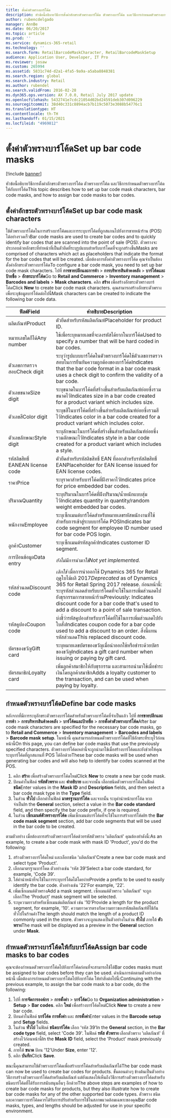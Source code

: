 ```yaml
---
title: ตั้งค่าตัวพรางบาร์โค้ด
description: หัวข้อนี้อธิบายวิธีการตั้งค่าอักขระตัวพรางบาร์โค้ด ตัวพรางบาร์โค้ด และวิธีการกำหนดตัวพรางบาร์โค้ดให้กับบาร์โค้ด
author: rubencdelgado
manager: AnnBe
ms.date: 06/20/2017
ms.topic: article
ms.prod: ''
ms.service: dynamics-365-retail
ms.technology: ''
ms.search.form: RetailBarcodeMaskCharacter, RetailBarcodeMaskSetup
audience: Application User, Developer, IT Pro
ms.reviewer: josaw
ms.custom: 265994
ms.assetid: 5831c74d-d2a1-4fa5-9a9a-a5aba8848381
ms.search.region: global
ms.search.industry: Retail
ms.author: rubendel
ms.search.validFrom: 2016-02-28
ms.dyn365.ops.version: AX 7.0.0, Retail July 2017 update
ms.openlocfilehash: 5432741e7cdc21054d02bd24591deb307d096229
ms.sourcegitcommit: 38d40c331c8894acb7b119c5073e3088b54776c1
ms.translationtype: HT
ms.contentlocale: th-TH
ms.lasthandoff: 01/15/2021
ms.locfileid: "4969812"
---
```

# <a name="set-up-bar-code-masks"></a><span data-ttu-id="52661-103">ตั้งค่าตัวพรางบาร์โค้ด</span><span class="sxs-lookup"><span data-stu-id="52661-103">Set up bar code masks</span></span>

[!include [banner](includes/banner.md)]

<span data-ttu-id="52661-104">หัวข้อนี้อธิบายวิธีการตั้งค่าอักขระตัวพรางบาร์โค้ด ตัวพรางบาร์โค้ด และวิธีการกำหนดตัวพรางบาร์โค้ดให้กับบาร์โค้ด</span><span class="sxs-lookup"><span data-stu-id="52661-104">This topic describes how to set up bar code mask characters, bar code masks, and how to assign bar code masks to bar codes.</span></span>

## <a name="set-up-bar-code-mask-characters"></a><span data-ttu-id="52661-105">ตั้งค่าอักขระตัวพรางบาร์โค้ด</span><span class="sxs-lookup"><span data-stu-id="52661-105">Set up bar code mask characters</span></span>

<span data-ttu-id="52661-106">ใช้ตัวพรางบาร์โค้ดในการสร้างบาร์โค้ดและการระบุบาร์โค้ดที่ถูกสแกนไปยังการขายหน้าร้าน (POS) ได้อย่างรวดเร็ว</span><span class="sxs-lookup"><span data-stu-id="52661-106">Bar code masks are used to create bar codes and to quickly identify bar codes that are scanned into the point of sale (POS).</span></span> <span data-ttu-id="52661-107">ตัวพรางจะประกอบด้วยอักขระที่ทำหน้าที่เป็นตัวยึดที่ระบุรูปแบบสำหรับบาร์โคดที่จะถูกสร้างขึ้น</span><span class="sxs-lookup"><span data-stu-id="52661-107">Masks are comprised of characters which act as placeholders that indicate the format for the bar codes that will be created.</span></span> <span data-ttu-id="52661-108">เมื่อต้องการตั้งค่าตัวพรางบาร์โค้ด คุณจำเป็นต้องตั้งค่าอักขระตัวพรางบาร์โค้ด</span><span class="sxs-lookup"><span data-stu-id="52661-108">To configure a bar code mask, you need to set up bar code mask characters.</span></span> <span data-ttu-id="52661-109">ไปที่ **การขายปลีกและการค้า** &gt; **การบริหารสินค้าคงคลัง** &gt; **บาร์โค้ดและป้ายชื่อ** &gt; **อักขระบาร์โค้ด**</span><span class="sxs-lookup"><span data-stu-id="52661-109">Go to **Retail and Commerce** &gt; **Inventory management** &gt; **Barcodes and labels** &gt; **Mask characters**.</span></span> <span data-ttu-id="52661-110">คลิก **สร้าง** เพื่อสร้างอักขระตัวพรางบาร์โค้ด</span><span class="sxs-lookup"><span data-stu-id="52661-110">Click **New** to create bar code mask characters.</span></span> <span data-ttu-id="52661-111">คุณสามารถสร้างอักขระตัวพรางเพื่อระบุข้อมูลบาร์โค้ดต่อไปนี้</span><span class="sxs-lookup"><span data-stu-id="52661-111">Mask characters can be created to indicate the following bar code data.</span></span>

| <span data-ttu-id="52661-112">ฟิลด์</span><span class="sxs-lookup"><span data-stu-id="52661-112">Field</span></span>            | <span data-ttu-id="52661-113">คำอธิบาย</span><span class="sxs-lookup"><span data-stu-id="52661-113">Description</span></span> |
|------------------|-------------|
| <span data-ttu-id="52661-114">ผลิตภัณฑ์</span><span class="sxs-lookup"><span data-stu-id="52661-114">Product</span></span>          | <span data-ttu-id="52661-115">ตัวยึดสำหรับรหัสผลิตภัณฑ์</span><span class="sxs-lookup"><span data-stu-id="52661-115">Placeholder for product ID.</span></span> |
| <span data-ttu-id="52661-116">หมายเลขใดก็ได้</span><span class="sxs-lookup"><span data-stu-id="52661-116">Any number</span></span>       | <span data-ttu-id="52661-117">ใช้เพื่อระบุหมายเลขที่จะลงรหัสได้ยากในบาร์โค้ด</span><span class="sxs-lookup"><span data-stu-id="52661-117">Used to specify a number that will be hard coded in bar codes.</span></span> |
| <span data-ttu-id="52661-118">ตัวเลขการตรวจสอบ</span><span class="sxs-lookup"><span data-stu-id="52661-118">Check digit</span></span>      | <span data-ttu-id="52661-119">ระบุว่ารูปแบบบาร์โค้ดในตัวพรางบาร์โค้ดใช้ตัวเลขการตรวจสอบในการยืนยันความถูกต้องของบาร์โค้ด</span><span class="sxs-lookup"><span data-stu-id="52661-119">Indicates that the bar code format in a bar code mask uses a check digit to confirm the validity of a bar code.</span></span> |
| <span data-ttu-id="52661-120">ตัวเลขขนาด</span><span class="sxs-lookup"><span data-stu-id="52661-120">Size digit</span></span>       | <span data-ttu-id="52661-121">ระบุขนาดในบาร์โค้ดที่สร้างขึ้นสำหรับผลิตภัณฑ์ย่อยซึ่งรวมขนาดไว้</span><span class="sxs-lookup"><span data-stu-id="52661-121">Indicates size in a bar code created for a product variant which includes size.</span></span> |
| <span data-ttu-id="52661-122">ตัวเลขสี</span><span class="sxs-lookup"><span data-stu-id="52661-122">Color digit</span></span>      | <span data-ttu-id="52661-123">ระบุขสีในบาร์โค้ดที่สร้างขึ้นสำหรับผลิตภัณฑ์ย่อยซึ่งรวมสีไว้</span><span class="sxs-lookup"><span data-stu-id="52661-123">Indicates color in a bar code created for a product variant which includes color.</span></span> |
| <span data-ttu-id="52661-124">ตัวเลขลักษณะ</span><span class="sxs-lookup"><span data-stu-id="52661-124">Style digit</span></span>      | <span data-ttu-id="52661-125">ระบุลักษณะในบาร์โค้ดที่สร้างขึ้นสำหรับผลิตภัณฑ์ย่อยซึ่งรวมลักษณะไว้</span><span class="sxs-lookup"><span data-stu-id="52661-125">Indicates style in a bar code created for a product variant which includes a style.</span></span> |
| <span data-ttu-id="52661-126">รหัสลิขสิทธิ์ EAN</span><span class="sxs-lookup"><span data-stu-id="52661-126">EAN license code</span></span> | <span data-ttu-id="52661-127">ตัวยึดสำหรับรหัสลิขสิทธิ์ EAN ที่ออกสำหรับรหัสลิขสิทธิ์ EAN</span><span class="sxs-lookup"><span data-stu-id="52661-127">Placeholder for EAN license issued for EAN license codes.</span></span> |
| <span data-ttu-id="52661-128">ราคา</span><span class="sxs-lookup"><span data-stu-id="52661-128">Price</span></span>            | <span data-ttu-id="52661-129">ระบุราคาสำหรับบาร์โค้ดที่ฝังราคาไว้</span><span class="sxs-lookup"><span data-stu-id="52661-129">Indicates price for price embedded bar codes.</span></span> |
| <span data-ttu-id="52661-130">ปริมาณ</span><span class="sxs-lookup"><span data-stu-id="52661-130">Quantity</span></span>         | <span data-ttu-id="52661-131">ระบุปริมาณในบาร์โค้ดที่ฝังปริมาณ/น้ำหนักแบบสุ่มไว้</span><span class="sxs-lookup"><span data-stu-id="52661-131">Indicates quantity in quantity/random weight embedded bar codes.</span></span> |
| <span data-ttu-id="52661-132">พนักงาน</span><span class="sxs-lookup"><span data-stu-id="52661-132">Employee</span></span>         | <span data-ttu-id="52661-133">ระบุเซ็กเมนต์บาร์โค้ดสำหรับหมายเลขรหัสพนักงานที่ใช้สำหรับการเข้าสู่ระบบบาร์โค้ด POS</span><span class="sxs-lookup"><span data-stu-id="52661-133">Indicates bar code segment for employee ID number used for bar code POS login.</span></span> |
| <span data-ttu-id="52661-134">ลูกค้า</span><span class="sxs-lookup"><span data-stu-id="52661-134">Customer</span></span>         | <span data-ttu-id="52661-135">ระบุเซ็กเมนต์รหัสลูกค้า</span><span class="sxs-lookup"><span data-stu-id="52661-135">Indicates customer ID segment.</span></span> |
| <span data-ttu-id="52661-136">การป้อนข้อมูล</span><span class="sxs-lookup"><span data-stu-id="52661-136">Data entry</span></span>       | <span data-ttu-id="52661-137">*ยังไม่มีการนำมาใช้*</span><span class="sxs-lookup"><span data-stu-id="52661-137">*Not yet implemented.*</span></span> |
| <span data-ttu-id="52661-138">รหัสส่วนลด</span><span class="sxs-lookup"><span data-stu-id="52661-138">Discount code</span></span>    | <span data-ttu-id="52661-139">*เลิกใช้* เมื่อการนำออกใช้ Dynamics 365 for Retail ฤดูใบไม้ผลิ 2017</span><span class="sxs-lookup"><span data-stu-id="52661-139">*Deprecated* as of Dynamics 365 for Retail Spring 2017 release.</span></span> <span data-ttu-id="52661-140">ก่อนหน้านี้: ระบุรหัสส่วนลดสำหรับบาร์โคดที่จะใช้ในการเพิ่มส่วนลดไปยังธุรกรรมการขายหน้าร้าน</span><span class="sxs-lookup"><span data-stu-id="52661-140">Previously: Indicates discount code for a bar code that's used to add a discount to a point of sale transaction.</span></span> |
| <span data-ttu-id="52661-141">รหัสคูปอง</span><span class="sxs-lookup"><span data-stu-id="52661-141">Coupon code</span></span>      | <span data-ttu-id="52661-142">บ่งชี้ว่ารหัสคูปองสำหรับบาร์โค้ดที่ใช้ในการเพิ่มส่วนลดไปยังใบสั่ง</span><span class="sxs-lookup"><span data-stu-id="52661-142">Indicates coupon code for a bar code used to add a discount to an order.</span></span> <span data-ttu-id="52661-143">สิ่งนี้แทนรหัสส่วนลด</span><span class="sxs-lookup"><span data-stu-id="52661-143">This replaced discount code.</span></span> |
| <span data-ttu-id="52661-144">บัตรของขวัญ</span><span class="sxs-lookup"><span data-stu-id="52661-144">Gift card</span></span>        | <span data-ttu-id="52661-145">ระบุหมายเลขบัตรของขวัญเมื่อนำออกใช้หรือชำระด้วยบัตรของขวัญ</span><span class="sxs-lookup"><span data-stu-id="52661-145">Indicates a gift card number when issuing or paying by gift card.</span></span> |
| <span data-ttu-id="52661-146">บัตรสมาชิก</span><span class="sxs-lookup"><span data-stu-id="52661-146">Loyalty card</span></span>     | <span data-ttu-id="52661-147">เพิ่มลูกค้าสมาชิกให้กับธุรกรรม และสามารถนำมาใช้เมื่อชำระเงินโดยลูกค้าสมาชิก</span><span class="sxs-lookup"><span data-stu-id="52661-147">Adds a loyalty customer to the transaction, and can be used when paying by loyalty.</span></span> |

## <a name="define-bar-code-masks"></a><span data-ttu-id="52661-148">กำหนดตัวพรางบาร์โค้ด</span><span class="sxs-lookup"><span data-stu-id="52661-148">Define bar code masks</span></span>

<span data-ttu-id="52661-149">หลังจากที่มีการระบุอักขระตัวพรางบาร์โค้ดสำหรับตัวพรางบาร์โค้ดที่จำเป็นแล้ว ไปที่ **การขายปลีกและการค้า** &gt; **การบริหารสินค้าคงคลัง** &gt; **บาร์โค้ดและป้ายชื่อ** &gt; **การตั้งค่าตัวพรางบาร์โค้ด**</span><span class="sxs-lookup"><span data-stu-id="52661-149">After bar code mask characters are specified for the necessary bar code masks, go to **Retail and Commerce** &gt; **Inventory management** &gt; **Barcodes and labels** &gt; **Barcode mask setup**.</span></span> <span data-ttu-id="52661-150">ในหน้านี้ คุณสามารถกำหนดตัวพรางบาร์โค้ดที่ใช้อักขระที่ระบุไว้ก่อนหน้านี้</span><span class="sxs-lookup"><span data-stu-id="52661-150">On this page, you can define bar code masks that use the previously specified characters.</span></span> <span data-ttu-id="52661-151">ตัวพรางบาร์โค้ดเหล่านี้จะถูกนำมาใช้เมื่อสร้างบาร์โค้ดและยังช่วยให้คุณระบุบาร์โค้ดที่ถูกสแกนที่ POS ได้อีกด้วย</span><span class="sxs-lookup"><span data-stu-id="52661-151">These bar code masks will be used when generating bar codes and will also help to identify bar codes scanned at the POS.</span></span>

1. <span data-ttu-id="52661-152">คลิก **สร้าง** เพื่อสร้างตัวพรางบาร์โค้ดใหม่</span><span class="sxs-lookup"><span data-stu-id="52661-152">Click **New** to create a new bar code mask.</span></span>
2. <span data-ttu-id="52661-153">ป้อนค่าในฟิลด์ **รหัสตัวพราง** และ **คำอธิบาย** และจากนั้น เลือกชนิดตัวพรางบาร์โค้ดในฟิลด์ **ชนิด**</span><span class="sxs-lookup"><span data-stu-id="52661-153">Enter values in the **Mask ID** and **Description** fields, and then select a bar code mask type in the **Type** field.</span></span>
3. <span data-ttu-id="52661-154">ในส่วน **ทั่วไป** เลือกค่าในฟิลด์ **มาตรฐานบาร์โค้ด** และจากนั้น ระบุคำนำหน้าบาร์โค้ด หากจำเป็น</span><span class="sxs-lookup"><span data-stu-id="52661-154">In the **General** section, select a value in the **Bar code standard** field, and then specify the bar code prefix, if one is required.</span></span>
4. <span data-ttu-id="52661-155">ในส่วน **เซ็กเมนต์ตัวพรางบาร์โค้ด** เพิ่มเซ็กเมนต์บาร์โค้ดที่จะใช้ในการสร้างบาร์โค้ด</span><span class="sxs-lookup"><span data-stu-id="52661-155">In the **Bar code mask segment** section, add bar code segments that will be used in the bar code to be created.</span></span>

<span data-ttu-id="52661-156">ตามตัวอย่าง เมื่อต้องการสร้างตัวพรางบาร์โค้ดด้วยรหัสตัวพราง 'ผลิตภัณฑ์' คุณต้องทำดังนี้:</span><span class="sxs-lookup"><span data-stu-id="52661-156">As an example, to create a bar code mask with mask ID 'Product', you'd do the following:</span></span>

1. <span data-ttu-id="52661-157">สร้างตัวพรางบาร์โค้ดใหม่ และเลือกชนิด 'ผลิตภัณฑ์'</span><span class="sxs-lookup"><span data-stu-id="52661-157">Create a new bar code mask and select type 'Product'.</span></span>
2. <span data-ttu-id="52661-158">เลือกมาตรฐานบาร์โคด ตัวอย่างเช่น 'รหัส 39'</span><span class="sxs-lookup"><span data-stu-id="52661-158">Select a bar code standard, for example, 'Code 39'.</span></span>
3. <span data-ttu-id="52661-159">ใส่คำนำหน้าที่จะใช้ในการระบุบาร์โค้ดได้โดยง่าย</span><span class="sxs-lookup"><span data-stu-id="52661-159">Provide a prefix to be used to easily identify the bar code.</span></span> <span data-ttu-id="52661-160">ตัวอย่างเช่น '22'</span><span class="sxs-lookup"><span data-stu-id="52661-160">For example, '22'.</span></span>
4. <span data-ttu-id="52661-161">เพิ่มเซ็กเมนต์ตัวพราง</span><span class="sxs-lookup"><span data-stu-id="52661-161">Add a mask segment.</span></span> <span data-ttu-id="52661-162">เซ็กเมนต์ตัวพราง 'ผลิตภัณฑ์' จะถูกเลือก</span><span class="sxs-lookup"><span data-stu-id="52661-162">The 'Product' mask segment will be selected.</span></span>
5. <span data-ttu-id="52661-163">ระบุความยาวสำหรับเซ็กเมนต์ผลิตภัณฑ์ เช่น '10'</span><span class="sxs-lookup"><span data-stu-id="52661-163">Provide a length for the product segment, for example, '10'.</span></span> <span data-ttu-id="52661-164">ความยาวควรตรงกับความยาวของรหัสผลิตภัณฑ์ที่ใช้กันทั่วไปในร้านค้า</span><span class="sxs-lookup"><span data-stu-id="52661-164">The length should match the length of a product ID commonly used in the store.</span></span> <span data-ttu-id="52661-165">ตัวพรางจะถูกแสดงเป็นตัวอย่างในส่วน **ทั่วไป** ภายใต้ **ตัวพราง**</span><span class="sxs-lookup"><span data-stu-id="52661-165">The mask will be displayed as a preview in the **General** section under **Mask**.</span></span>

## <a name="assign-bar-code-masks-to-bar-codes"></a><span data-ttu-id="52661-166">กำหนดตัวพรางบาร์โค้ดให้กับบาร์โค้ด</span><span class="sxs-lookup"><span data-stu-id="52661-166">Assign bar code masks to bar codes</span></span>

<span data-ttu-id="52661-167">คุณจะต้องกำหนดตัวพรางบาร์โค้ดไปยังบาร์โค้ดก่อนที่จะสามารถใช้ได้</span><span class="sxs-lookup"><span data-stu-id="52661-167">Bar codes masks must be assigned to bar codes before they can be used.</span></span> <span data-ttu-id="52661-168">ดำเนินการต่อตามตัวอย่างก่อนหน้านี้ เมื่อต้องการกำหนดตัวพรางบาร์โค้ดไปยังบาร์โค้ด ให้ทำสิ่งต่อไปนี้:</span><span class="sxs-lookup"><span data-stu-id="52661-168">Continuing with the previous example, to assign the bar code mask to a bar code, do the following:</span></span>

1. <span data-ttu-id="52661-169">ไปที่ **การจัดการองค์กร** &gt; **การตั้งค่า** &gt; **บาร์โค้ด**</span><span class="sxs-lookup"><span data-stu-id="52661-169">Go to **Organization administration** &gt; **Setup** &gt; **Bar codes**.</span></span> <span data-ttu-id="52661-170">คลิก **ใหม่** เพื่อสร้างบาร์โค้ดใหม่</span><span class="sxs-lookup"><span data-stu-id="52661-170">Click **New** to create a new bar code.</span></span>
2. <span data-ttu-id="52661-171">ป้อนค่าในฟิลด์ **บาร์โค้ด** **การตั้งค่า** และ **การตั้งค่า**</span><span class="sxs-lookup"><span data-stu-id="52661-171">Enter values in the **Barcode** **setup** and **Setup** fields.</span></span>
3. <span data-ttu-id="52661-172">ในส่วน **ทั่วไป** ในฟิลด์ **ชนิดบาร์โค้ด** เลือก ‘รหัส 39’</span><span class="sxs-lookup"><span data-stu-id="52661-172">In the **General** section, in the **Bar code type** field, select 'Code 39'.</span></span> <span data-ttu-id="52661-173">ในฟิลด์ **รหัส** **ตัวพราง** เลือกตัวพราง 'ผลิตภัณฑ์' ที่สร้างไว้ก่อนหน้านี้</span><span class="sxs-lookup"><span data-stu-id="52661-173">In the **Mask** **ID** field, select the 'Product' mask previously created.</span></span>
4. <span data-ttu-id="52661-174">ภายใต้ **ขนาด** ป้อน '12'</span><span class="sxs-lookup"><span data-stu-id="52661-174">Under **Size**, enter '12'.</span></span>
5. <span data-ttu-id="52661-175">คลิก **บันทึก**</span><span class="sxs-lookup"><span data-stu-id="52661-175">Click **Save**.</span></span>

<span data-ttu-id="52661-176">ขณะนี้คุณสามารถใช้ตัวพรางบาร์โค้ดเพื่อสร้างบาร์โค้ดสำหรับผลิตภัณฑ์ได้</span><span class="sxs-lookup"><span data-stu-id="52661-176">The bar code mask can now be used to create bar codes for products.</span></span> <span data-ttu-id="52661-177">ขั้นตอนต่างๆ ข้างต้นเป็นตัวอย่างวิธีการสร้างตัวพรางบาร์โค้ดสำหรับผลิตภัณฑ์ แต่ยังแสดงให้เห็นถึงวิธีการสร้างตัวพรางบาร์โค้ดสำหรับชนิดบาร์โค้ดที่ได้รับการสนับสนุนอื่นๆ อีกด้วย</span><span class="sxs-lookup"><span data-stu-id="52661-177">The above steps are examples of how to create bar code masks for products, but they also illustrate how to create bar code masks for any of the other supported bar code types.</span></span> <span data-ttu-id="52661-178">ตัวพราง ชนิด และความยาวบาร์โค้ดควรได้รับการปรับสำหรับการใช้ในสภาพแวดล้อมเฉพาะของคุณ</span><span class="sxs-lookup"><span data-stu-id="52661-178">Bar code masks, types, and lengths should be adjusted for use in your specific environment.</span></span>
